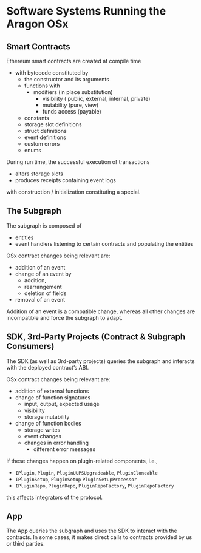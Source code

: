 # Software Systems Running the Aragon OSx

## Smart Contracts

Ethereum smart contracts are created at compile time

- with bytecode constituted by
  - the constructor and its arguments
  - functions with
    - modifiers (in place substitution)
      - visibility ( public, external, internal, private)
      - mutability (pure, view)
      - funds access (payable)
  - constants
  - storage slot definitions
  - struct definitions
  - event definitions
  - custom errors
  - enums

During run time, the successful execution of transactions

- alters storage slots
- produces receipts containing event logs

with construction / initialization constituting a special.

## The Subgraph

The subgraph is composed of

- entities
- event handlers listening to certain contracts and populating the entities

OSx contract changes being relevant are:

- addition of an event
- change of an event by
  - addition,
  - rearrangement
  - deletion of fields
- removal of an event

Addition of an event is a compatible change, whereas all other changes are incompatible and force the subgraph to adapt.

## SDK, 3rd-Party Projects (Contract & Subgraph Consumers)

The SDK (as well as 3rd-party projects) queries the subgraph and interacts with the deployed contract’s ABI.

OSx contract changes being relevant are:

- addition of external functions
- change of function signatures
  - input, output, expected usage
  - visibility
  - storage mutability
- change of function bodies
  - storage writes
  - event changes
  - changes in error handling
    - different error messages

If these changes happen on plugin-related components, i.e.,

- `IPlugin`, `Plugin`, `PluginUUPSUpgradeable`, `PluginCloneable`
- `IPluginSetup`, `PluginSetup` `PluginSetupProcessor`
- `IPluginRepo`, `PluginRepo`, `PluginRepoFactory`, `PluginRepoFactory`

this affects integrators of the protocol.

## App

The App queries the subgraph and uses the SDK to interact with the contracts.
In some cases, it makes direct calls to contracts provided by us or third parties.
